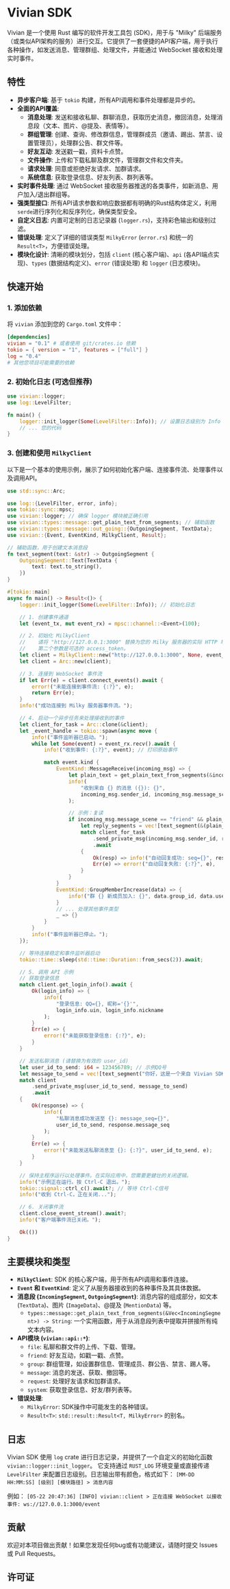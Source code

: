 # Vivian SDK

Vivian 是一个使用 Rust 编写的软件开发工具包 (SDK)，用于与 "Milky" 后端服务（或类似API架构的服务）进行交互。它提供了一套便捷的API客户端，用于执行各种操作，如发送消息、管理群组、处理文件，并能通过 WebSocket 接收和处理实时事件。

## 特性

*   **异步客户端**: 基于 `tokio` 构建，所有API调用和事件处理都是异步的。
*   **全面的API覆盖**:
    *   **消息处理**: 发送和接收私聊、群聊消息，获取历史消息，撤回消息，处理消息段（文本、图片、@提及、表情等）。
    *   **群组管理**: 创建、查询、修改群信息，管理群成员（邀请、踢出、禁言、设置管理员），处理群公告、群文件等。
    *   **好友互动**: 发送戳一戳，资料卡点赞。
    *   **文件操作**: 上传和下载私聊及群文件，管理群文件和文件夹。
    *   **请求处理**: 同意或拒绝好友请求、加群请求。
    *   **系统信息**: 获取登录信息、好友列表、群列表等。
*   **实时事件处理**: 通过 WebSocket 接收服务器推送的各类事件，如新消息、用户加入/退出群组等。
*   **强类型接口**: 所有API请求参数和响应数据都有明确的Rust结构体定义，利用 `serde`进行序列化和反序列化，确保类型安全。
*   **自定义日志**: 内置可定制的日志记录器 (`logger.rs`)，支持彩色输出和级别过滤。
*   **错误处理**: 定义了详细的错误类型 `MilkyError` (`error.rs`) 和统一的 `Result<T>`，方便错误处理。
*   **模块化设计**: 清晰的模块划分，包括 `client` (核心客户端)、`api` (各API端点实现)、`types` (数据结构定义)、`error` (错误处理) 和 `logger` (日志模块)。

## 快速开始

### 1. 添加依赖

将 `vivian` 添加到您的 `Cargo.toml` 文件中：

```toml
[dependencies]
vivian = "0.1" # 或者使用 git/crates.io 依赖
tokio = { version = "1", features = ["full"] }
log = "0.4"
# 其他您项目可能需要的依赖
```

### 2. 初始化日志 (可选但推荐)

```rust
use vivian::logger;
use log::LevelFilter;

fn main() {
    logger::init_logger(Some(LevelFilter::Info)); // 设置日志级别为 Info
    // ... 您的代码
}
```

### 3. 创建和使用 `MilkyClient`

以下是一个基本的使用示例，展示了如何初始化客户端、连接事件流、处理事件以及调用API。

```rust
use std::sync::Arc;

use log::{LevelFilter, error, info};
use tokio::sync::mpsc;
use vivian::logger; // 确保 logger 模块被正确引用
use vivian::types::message::get_plain_text_from_segments; // 辅助函数
use vivian::types::message::out_going::{OutgoingSegment, TextData};
use vivian::{Event, EventKind, MilkyClient, Result};

// 辅助函数，用于创建文本消息段
fn text_segment(text: &str) -> OutgoingSegment {
    OutgoingSegment::Text(TextData {
        text: text.to_string(),
    })
}

#[tokio::main]
async fn main() -> Result<()> {
    logger::init_logger(Some(LevelFilter::Info)); // 初始化日志

    // 1. 创建事件通道
    let (event_tx, mut event_rx) = mpsc::channel::<Event>(100);

    // 2. 初始化 MilkyClient
    //    请将 "http://127.0.0.1:3000" 替换为您的 Milky 服务器的实际 HTTP 地址。
    //    第二个参数是可选的 access_token。
    let client = MilkyClient::new("http://127.0.0.1:3000", None, event_tx)?;
    let client = Arc::new(client);

    // 3. 连接到 WebSocket 事件流
    if let Err(e) = client.connect_events().await {
        error!("未能连接到事件流: {:?}", e);
        return Err(e);
    }
    info!("成功连接到 Milky 服务器事件流。");

    // 4. 启动一个异步任务来处理接收到的事件
    let client_for_task = Arc::clone(&client);
    let _event_handle = tokio::spawn(async move {
        info!("事件监听器已启动。");
        while let Some(event) = event_rx.recv().await {
            info!("收到事件: {:?}", event); // 打印原始事件

            match event.kind {
                EventKind::MessageReceive(incoming_msg) => {
                    let plain_text = get_plain_text_from_segments(&incoming_msg.segments);
                    info!(
                        "收到来自 {} 的消息 ({}): {}",
                        incoming_msg.sender_id, incoming_msg.message_scene, plain_text
                    );

                    // 示例：复读
                    if incoming_msg.message_scene == "friend" && plain_text.starts_with("/echo") {
                        let reply_segments = vec![text_segment(&(plain_text.replace("/echo", "")))];
                        match client_for_task
                            .send_private_msg(incoming_msg.sender_id, reply_segments)
                            .await
                        {
                            Ok(resp) => info!("自动回复成功: seq={}", resp.message_seq),
                            Err(e) => error!("自动回复失败: {:?}", e),
                        }
                    }
                }
                EventKind::GroupMemberIncrease(data) => {
                    info!("群 {} 新成员加入: {}", data.group_id, data.user_id);
                }
                // ... 处理其他事件类型
                _ => {}
            }
        }
        info!("事件监听器已停止。");
    });

    // 等待连接稳定和事件监听器启动
    tokio::time::sleep(std::time::Duration::from_secs(2)).await;

    // 5. 调用 API 示例
    // 获取登录信息
    match client.get_login_info().await {
        Ok(login_info) => {
            info!(
                "登录信息: QQ={}, 昵称='{}'",
                login_info.uin, login_info.nickname
            );
        }
        Err(e) => {
            error!("未能获取登录信息: {:?}", e);
        }
    }

    // 发送私聊消息 (请替换为有效的 user_id)
    let user_id_to_send: i64 = 123456789; // 示例QQ号
    let message_to_send = vec![text_segment("你好，这是一个来自 Vivian SDK 的测试消息！")];
    match client
        .send_private_msg(user_id_to_send, message_to_send)
        .await
    {
        Ok(response) => {
            info!(
                "私聊消息成功发送至 {}: message_seq={}",
                user_id_to_send, response.message_seq
            );
        }
        Err(e) => {
            error!("未能发送私聊消息至 {}: {:?}", user_id_to_send, e);
        }
    }

    // 保持主程序运行以处理事件。在实际应用中，您需要更健壮的关闭逻辑。
    info!("示例正在运行。按 Ctrl-C 退出。");
    tokio::signal::ctrl_c().await?; // 等待 Ctrl-C信号
    info!("收到 Ctrl-C，正在关闭...");

    // 6. 关闭事件流
    client.close_event_stream().await?;
    info!("客户端事件流已关闭。");

    Ok(())
}

```

## 主要模块和类型

*   **`MilkyClient`**: SDK 的核心客户端，用于所有API调用和事件连接。
*   **`Event` 和 `EventKind`**: 定义了从服务器接收到的各种事件及其具体数据。
*   **消息段 (`IncomingSegment`, `OutgoingSegment`)**: 消息内容的组成部分，如文本 (`TextData`)、图片 (`ImageData`)、@提及 (`MentionData`) 等。
    *   `types::message::get_plain_text_from_segments(&Vec<IncomingSegment>) -> String`: 一个实用函数，用于从消息段列表中提取并拼接所有纯文本内容。
*   **API模块 (`vivian::api::*`)**:
    *   `file`: 私聊和群文件的上传、下载、管理。
    *   `friend`: 好友互动，如戳一戳、点赞。
    *   `group`: 群组管理，如设置群信息、管理成员、群公告、禁言、踢人等。
    *   `message`: 消息的发送、获取、撤回等。
    *   `request`: 处理好友请求和加群请求。
    *   `system`: 获取登录信息、好友/群列表等。
*   **错误处理**:
    *   `MilkyError`: SDK操作中可能发生的各种错误。
    *   `Result<T>`: `std::result::Result<T, MilkyError>` 的别名。

## 日志

Vivian SDK 使用 `log` crate 进行日志记录，并提供了一个自定义的初始化函数 `vivian::logger::init_logger`。
它支持通过 `RUST_LOG` 环境变量或直接传递 `LevelFilter` 来配置日志级别。日志输出带有颜色，格式如下：
`[MM-DD HH:MM:SS] [级别] [模块路径] > 消息内容`

例如：
`[05-22 20:47:36] [INFO] vivian::client > 正在连接 WebSocket 以接收事件: ws://127.0.0.1:3000/event`

## 贡献

欢迎对本项目做出贡献！如果您发现任何bug或有功能建议，请随时提交 Issues 或 Pull Requests。

## 许可证
